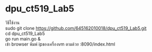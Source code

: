 # dpu_ct519_Lab5
วิธีใช้งาน  
sudo git clone https://github.com/645162010018/dpu_ct519_Lab5.git  
cd dpu_ct519_Lab5  
go run main.go &  
เข้า browser พิมพ์ ipของเครื่องvm ตามด้วย :8090/index.html  
